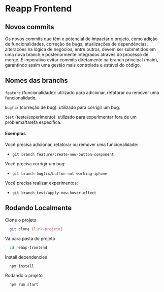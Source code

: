 # Reapp Frontend

## Novos commits

Os novos commits que têm o potencial de impactar o projeto, como adição de funcionalidades, correção de bugs, atualizações de dependências, alterações na lógica de negócios, entre outros, devem ser submetidos em uma nova branch e posteriormente integrados através do processo de merge. É imperativo evitar commits diretamente na branch principal (main), garantindo assim uma gestão mais controlada e estável do código.

## Nomes das branchs

`feature` (funcionalidade): utilizado para adicionar, refatorar ou remover uma funcionalidade.

`bugfix` (correção de bug): utilizado para corrigir um bug.

`test` (teste/experimento): utilizado para experimentar fora de um problema/tarefa específica.

#### Exemplos

Você precisa adicionar, refatorar ou remover uma funcionalidade:

- `git branch feature/create-new-button-component`

Você precisa corrigir um bug:

- `git branch bugfix/button-not-working-iphone`

Você precisa realizar experimentos:

- `git branch test/apply-new-hover-effect`

## Rodando Localmente

Clone o projeto

```bash
  git clone [link-projeto]
```

Vá para pasta do projeto

```bash
  cd reaap-frontend
```

Install dependencies

```bash
  npm install
```

Rodando o projeto

```bash
  npm run start
```
